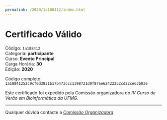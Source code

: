 ```yaml
---
permalink: /2020/1a188412/index.html
---
```


# Certificado Válido

Código: `1a188412`<br>
Categoria: **participante**<br>
Curso: **Evento Principal**<br>
Carga Horária: **30**<br>
Edição: **2020**<br>


Código completo: `1a18841252c9cf0d3831b17b473ccc1398721d9f876e62422252cd22ce63b03e`


Este certificado foi expedido pela Comissão organizadora do *IV Curso de Verão em Bioinformática da UFMG*.

----

Qualquer dúvida contacte a [_Comissão Organizadora_](<mailto:cursobioinfoufmg@gmail.com$subject=[Certificados]>)

